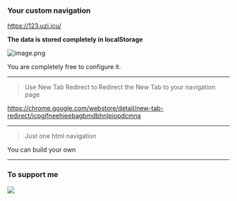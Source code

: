 ### Your custom navigation



https://123.uzi.icu/

**The data is stored completely in localStorage**

![image.png](https://i.loli.net/2020/06/12/V2giCuIkKPr1LdZ.png)

You are completely free to configure it.

---

> Use New Tab Redirect to Redirect the New Tab to your navigation page

https://chrome.google.com/webstore/detail/new-tab-redirect/icpgjfneehieebagbmdbhnlpiopdcmna

---

> Just one html navigation

You can build your own

---

### To support me

<img src="https://i.loli.net/2020/06/12/cUMEz6JyisDWbAq.png"/>
